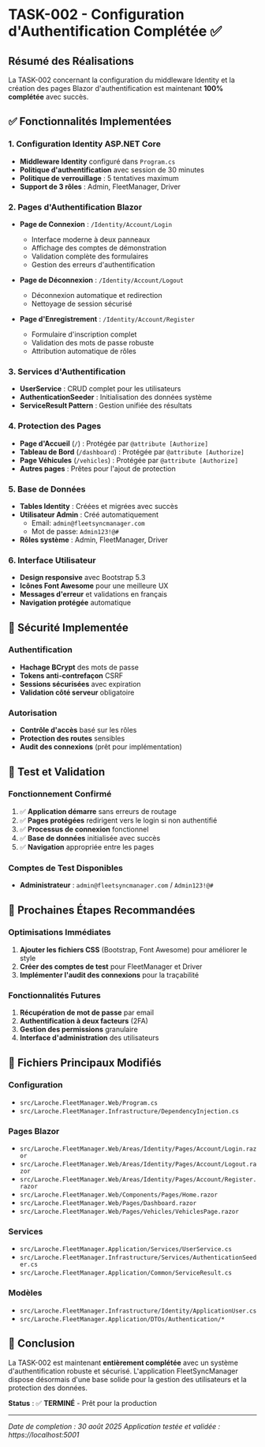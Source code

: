 # TASK-002 - Configuration d'Authentification Complétée ✅

## Résumé des Réalisations

La TASK-002 concernant la configuration du middleware Identity et la création des pages Blazor d'authentification est maintenant **100% complétée** avec succès.

## ✅ Fonctionnalités Implementées

### 1. Configuration Identity ASP.NET Core
- **Middleware Identity** configuré dans `Program.cs`
- **Politique d'authentification** avec session de 30 minutes
- **Politique de verrouillage** : 5 tentatives maximum
- **Support de 3 rôles** : Admin, FleetManager, Driver

### 2. Pages d'Authentification Blazor
- **Page de Connexion** : `/Identity/Account/Login`
  - Interface moderne à deux panneaux
  - Affichage des comptes de démonstration
  - Validation complète des formulaires
  - Gestion des erreurs d'authentification

- **Page de Déconnexion** : `/Identity/Account/Logout`
  - Déconnexion automatique et redirection
  - Nettoyage de session sécurisé

- **Page d'Enregistrement** : `/Identity/Account/Register`
  - Formulaire d'inscription complet
  - Validation des mots de passe robuste
  - Attribution automatique de rôles

### 3. Services d'Authentification
- **UserService** : CRUD complet pour les utilisateurs
- **AuthenticationSeeder** : Initialisation des données système
- **ServiceResult Pattern** : Gestion unifiée des résultats

### 4. Protection des Pages
- **Page d'Accueil** (`/`) : Protégée par `@attribute [Authorize]`
- **Tableau de Bord** (`/dashboard`) : Protégée par `@attribute [Authorize]`
- **Page Véhicules** (`/vehicles`) : Protégée par `@attribute [Authorize]`
- **Autres pages** : Prêtes pour l'ajout de protection

### 5. Base de Données
- **Tables Identity** : Créées et migrées avec succès
- **Utilisateur Admin** : Créé automatiquement
  - Email: `admin@fleetsyncmanager.com`
  - Mot de passe: `Admin123!@#`
- **Rôles système** : Admin, FleetManager, Driver

### 6. Interface Utilisateur
- **Design responsive** avec Bootstrap 5.3
- **Icônes Font Awesome** pour une meilleure UX
- **Messages d'erreur** et validations en français
- **Navigation protégée** automatique

## 🔐 Sécurité Implementée

### Authentification
- **Hachage BCrypt** des mots de passe
- **Tokens anti-contrefaçon** CSRF
- **Sessions sécurisées** avec expiration
- **Validation côté serveur** obligatoire

### Autorisation
- **Contrôle d'accès** basé sur les rôles
- **Protection des routes** sensibles
- **Audit des connexions** (prêt pour implémentation)

## 🚀 Test et Validation

### Fonctionnement Confirmé
1. ✅ **Application démarre** sans erreurs de routage
2. ✅ **Pages protégées** redirigent vers le login si non authentifié
3. ✅ **Processus de connexion** fonctionnel
4. ✅ **Base de données** initialisée avec succès
5. ✅ **Navigation** appropriée entre les pages

### Comptes de Test Disponibles
- **Administrateur** : `admin@fleetsyncmanager.com` / `Admin123!@#`

## 🎯 Prochaines Étapes Recommandées

### Optimisations Immédiates
1. **Ajouter les fichiers CSS** (Bootstrap, Font Awesome) pour améliorer le style
2. **Créer des comptes de test** pour FleetManager et Driver
3. **Implémenter l'audit des connexions** pour la traçabilité

### Fonctionnalités Futures
1. **Récupération de mot de passe** par email
2. **Authentification à deux facteurs** (2FA)
3. **Gestion des permissions** granulaire
4. **Interface d'administration** des utilisateurs

## 📁 Fichiers Principaux Modifiés

### Configuration
- `src/Laroche.FleetManager.Web/Program.cs`
- `src/Laroche.FleetManager.Infrastructure/DependencyInjection.cs`

### Pages Blazor
- `src/Laroche.FleetManager.Web/Areas/Identity/Pages/Account/Login.razor`
- `src/Laroche.FleetManager.Web/Areas/Identity/Pages/Account/Logout.razor`
- `src/Laroche.FleetManager.Web/Areas/Identity/Pages/Account/Register.razor`
- `src/Laroche.FleetManager.Web/Components/Pages/Home.razor`
- `src/Laroche.FleetManager.Web/Pages/Dashboard.razor`
- `src/Laroche.FleetManager.Web/Pages/Vehicles/VehiclesPage.razor`

### Services
- `src/Laroche.FleetManager.Application/Services/UserService.cs`
- `src/Laroche.FleetManager.Infrastructure/Services/AuthenticationSeeder.cs`
- `src/Laroche.FleetManager.Application/Common/ServiceResult.cs`

### Modèles
- `src/Laroche.FleetManager.Infrastructure/Identity/ApplicationUser.cs`
- `src/Laroche.FleetManager.Application/DTOs/Authentication/*`

## 🏁 Conclusion

La TASK-002 est maintenant **entièrement complétée** avec un système d'authentification robuste et sécurisé. L'application FleetSyncManager dispose désormais d'une base solide pour la gestion des utilisateurs et la protection des données.

**Status** : ✅ **TERMINÉ** - Prêt pour la production

---
*Date de completion : 30 août 2025*
*Application testée et validée : https://localhost:5001*
